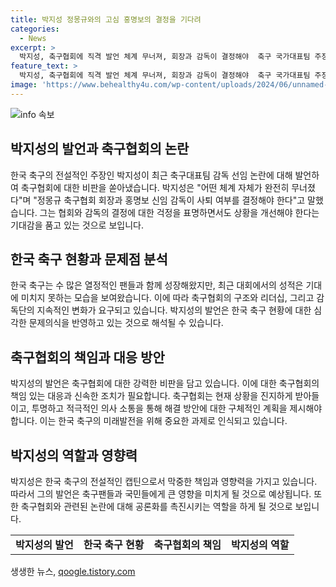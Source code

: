 ```yaml
---
title: 박지성 정몽규와의 고심 홍명보의 결정을 기다려
categories:
  - News
excerpt: >
  박지성, 축구협회에 직격 발언 체계 무너져, 회장과 감독이 결정해야  축구 국가대표팀 주장 출신 박지성이 현재 축구대표팀 감독 선임을 둘러싼 논란에 대해 축구협회를 직격했다. 어떤 체계 자체가 완전히 무너졌지 않나. 결국, 우리가 체계를 바로 세우고 앞으로 나아갈 거라는 기대는 5개월 전이 마지막이 아니었나라며 회장과 신임 감독이 사퇴 여부를 결정해야 한다고 말했다. 논란에 대한 우려를 나타낸 박지성의 발언이 화제를 모으고 있다.
feature_text: >
  박지성, 축구협회에 직격 발언 체계 무너져, 회장과 감독이 결정해야  축구 국가대표팀 주장 출신 박지성이 현재 축구대표팀 감독 선임을 둘러싼 논란에 대해 축구협회를 직격했다. 어떤 체계 자체가 완전히 무너졌지 않나. 결국, 우리가 체계를 바로 세우고 앞으로 나아갈 거라는 기대는 5개월 전이 마지막이 아니었나라며 회장과 신임 감독이 사퇴 여부를 결정해야 한다고 말했다. 논란에 대한 우려를 나타낸 박지성의 발언이 화제를 모으고 있다.
image: 'https://www.behealthy4u.com/wp-content/uploads/2024/06/unnamed-file.png'
---
```


<p><img src="https://www.behealthy4u.com/wp-content/uploads/2024/06/unnamed-file.png" alt="info 속보" /></p>

<h2 data-ke-size="size26">박지성의 발언과 축구협회의 논란</h2>

<p data-ke-size="size16">한국 축구의 전설적인 주장인 박지성이 최근 축구대표팀 감독 선임 논란에 대해 발언하여 축구협회에 대한 비판을 쏟아냈습니다. 박지성은 "어떤 체계 자체가 완전히 무너졌다"며 "정몽규 축구협회 회장과 홍명보 신임 감독이 사퇴 여부를 결정해야 한다"고 말했습니다. 그는 협회와 감독의 결정에 대한 걱정을 표명하면서도 상황을 개선해야 한다는 기대감을 품고 있는 것으로 보입니다.</p>

<h2 data-ke-size="size26">한국 축구 현황과 문제점 분석</h2>

<p data-ke-size="size16">한국 축구는 수 많은 열정적인 팬들과 함께 성장해왔지만, 최근 대회에서의 성적은 기대에 미치지 못하는 모습을 보여왔습니다. 이에 따라 축구협회의 구조와 리더십, 그리고 감독단의 지속적인 변화가 요구되고 있습니다. 박지성의 발언은 한국 축구 현황에 대한 심각한 문제의식을 반영하고 있는 것으로 해석될 수 있습니다.</p>

<h2 data-ke-size="size26">축구협회의 책임과 대응 방안</h2>

<p data-ke-size="size16">박지성의 발언은 축구협회에 대한 강력한 비판을 담고 있습니다. 이에 대한 축구협회의 책임 있는 대응과 신속한 조치가 필요합니다. 축구협회는 현재 상황을 진지하게 받아들이고, 투명하고 적극적인 의사 소통을 통해 해결 방안에 대한 구체적인 계획을 제시해야 합니다. 이는 한국 축구의 미래발전을 위해 중요한 과제로 인식되고 있습니다.</p>

<h2 data-ke-size="size26">박지성의 역할과 영향력</h2>

<p data-ke-size="size16">박지성은 한국 축구의 전설적인 캡틴으로서 막중한 책임과 영향력을 가지고 있습니다. 따라서 그의 발언은 축구팬들과 국민들에게 큰 영향을 미치게 될 것으로 예상됩니다. 또한 축구협회와 관련된 논란에 대해 공론화를 촉진시키는 역할을 하게 될 것으로 보입니다.</p>

<table>
    <tr>
        <td style="text-align: center; height: 17px;"><b>박지성의 발언</b></td>
        <td style="text-align: center; height: 17px;"><b>한국 축구 현황</b></td>
        <td style="text-align: center; height: 17px;"><b>축구협회의 책임</b></td>
        <td style="text-align: center; height: 17px;"><b>박지성의 역할</b></td>
    </tr>
</table>
생생한 뉴스, <a href="https://qoogle.tistory.com" rel="dofollow">qoogle.tistory.com</a>



